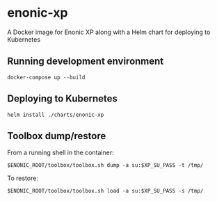 # enonic-xp
A Docker image for Enonic XP along with a Helm chart for deploying to Kubernetes

## Running development environment
```
docker-compose up --build
```

## Deploying to Kubernetes
```
helm install ./charts/enonic-xp
```

## Toolbox dump/restore
From a running shell in the container:
```
$ENONIC_ROOT/toolbox/toolbox.sh dump -a su:$XP_SU_PASS -t /tmp/
```

To restore:
```
$ENONIC_ROOT/toolbox/toolbox.sh load -a su:$XP_SU_PASS -s /tmp/
```
